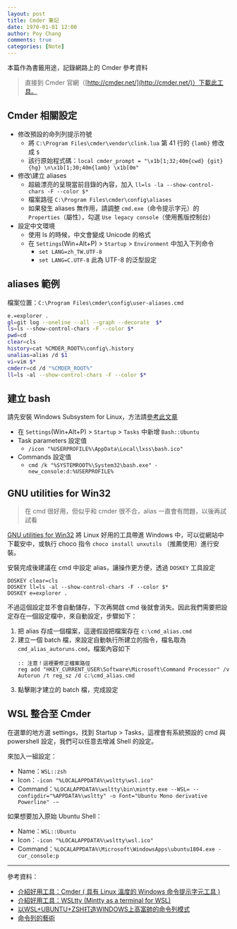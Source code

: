 ```yaml
---
layout: post
title: Cmder 筆記
date: 1970-01-01 12:00
author: Poy Chang
comments: true
categories: [Note]
---
```


本篇作為書籤用途，記錄網路上的 Cmder 參考資料

>直接到 Cmder 官網（[http://cmder.net/](http://cmder.net/)）下載此工具。

## Cmder 相關設定

* 修改預設的命列列提示符號
    * 將 `C:\Program Files\cmder\vendor\clink.lua` 第 41 行的 `{lamb}` 修改成 `$`
    * 該行原始程式碼：`local cmder_prompt = "\x1b[1;32;40m{cwd} {git}{hg} \n\x1b[1;30;40m{lamb} \x1b[0m"`
* 修改\建立 aliases
    * 超級漂亮的呈現當前目錄的內容，加入 `ll=ls -la --show-control-chars -F --color $*`
    * 檔案路徑 `C:\Program Files\cmder\config\aliases`
    * 如果發生 aliases 無作用，請調整 `cmd.exe`（命令提示字元）的 `Properties`（屬性），勾選 `Use legacy console`（使用舊版控制台）
* 設定中文環境
    * 使用 ls 的時候，中文會變成 Unicode 的格式
    * 在 `Settings`(Win+Alt+P) > `Startup` > `Environment` 中加入下列命令
        * `set LANG=zh_TW.UTF-8`
        * `set LANG=C.UTF-8` 此為 UTF-8 的泛型設定

## aliases 範例

檔案位置：`C:\Program Files\cmder\config\user-aliases.cmd`

```bash
e.=explorer .
gl=git log --oneline --all --graph --decorate  $*
ls=ls --show-control-chars -F --color $*
pwd=cd
clear=cls
history=cat %CMDER_ROOT%\config\.history
unalias=alias /d $1
vi=vim $*
cmderr=cd /d "%CMDER_ROOT%"
ll=ls -al --show-control-chars -F --color $*
```

## 建立 bash

請先安裝 Windows Subsystem for Linux，方法請[參考此文章](https://msdn.microsoft.com/zh-tw/commandline/wsl/install_guide)

* 在 `Settings`(Win+Alt+P) > `Startup` > `Tasks` 中新增 `Bash::Ubuntu`
* Task parameters 設定值
    * `/icon "%USERPROFILE%\AppData\Local\lxss\bash.ico"`
* Commands 設定值
    * `cmd /k "%SYSTEMROOT%\System32\bash.exe" -new_console:d:%USERPROFILE%`

## GNU utilities for Win32

>在 cmd 很好用，但似乎和 cmder 很不合，alias 一直會有問題，以後再試試看

[GNU utilities for Win32](http://unxutils.sourceforge.net/) 將 Linux 好用的工具帶進 Windows 中，可以從網站中下載安中，或執行 choco 指令 `choco install unxutils` （推薦使用）進行安裝。

安裝完成後建議在 cmd 中設定 alias，讓操作更方便，透過 `DOSKEY` 工具設定

```batch
DOSKEY clear=cls
DOSKEY ll=ls -al --show-control-chars -F --color $*
DOSKEY e=explorer .
```

不過這個設定並不會自動儲存，下次再開啟 cmd 後就會消失。因此我們需要把設定存在一個設定檔中，來自動設定，步驟如下：

1. 把 alias 存成一個檔案，這邊假設把檔案存在 `c:\cmd_alias.cmd`
2. 建立一個 batch 檔，來設定自動執行所建立的指令，檔名取為 `cmd_alias_autoruns.cmd`，檔案內容如下 
    ```batch
    :: 注意！這裡要修正檔案路徑
    reg add "HKEY_CURRENT_USER\Software\Microsoft\Command Processor" /v Autorun /t reg_sz /d c:\cmd_alias.cmd
    ```
3. 點擊剛才建立的 batch 檔，完成設定

## WSL 整合至 Cmder

在選單的地方選 settings，找到 Startup > Tasks，這裡會有系統預設的 cmd 與 powershell 設定，我們可以任意去增減 Shell 的設定。

來加入一組設定：

- Name：`WSL::zsh`
- Icon：`-icon "%LOCALAPPDATA%\wsltty\wsl.ico"`
- Command：`%LOCALAPPDATA%\wsltty\bin\mintty.exe --WSL= --configdir="%APPDATA%\wsltty" -o Font="Ubuntu Mono derivative Powerline" -~`

如果想要加入原始 Ubuntu Shell：

- Name：`WSL::Ubuntu`
- Icon：`-icon "%LOCALAPPDATA%\wsltty\wsl.ico"`
- Command：`%LOCALAPPDATA%\Microsoft\WindowsApps\ubuntu1804.exe -cur_console:p`

---

參考資料：

- [介紹好用工具：Cmder ( 具有 Linux 溫度的 Windows 命令提示字元工具 )](https://blog.miniasp.com/post/2015/09/27/Useful-tool-Cmder)
- [介紹好用工具：WSLtty (Mintty as a terminal for WSL)](https://blog.miniasp.com/post/2019/02/09/Useful-tool-WSLtty-Mintty-as-a-terminal-for-WSL)
- [以WSL+UBUNTU+ZSH打造WINDOWS上高富帥的命令列模式](https://blog.kkbruce.net/2019/03/wsl-ubuntu-zsh-windows-command-line.html#.XO3Q6j7iuUk)
- [命令列的藝術](https://github.com/jlevy/the-art-of-command-line/blob/master/README-zh-Hant.md)
